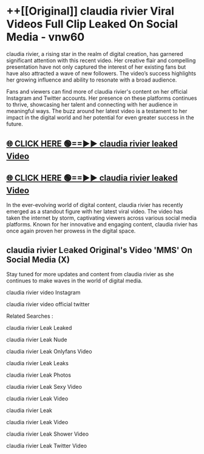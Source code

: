 # ++[[Original]] claudia rivier Viral Videos Full Clip Leaked On Social Media - vnw60<br>

claudia rivier, a rising star in the realm of digital creation, has garnered significant attention with this recent video. Her creative flair and compelling presentation have not only captured the interest of her existing fans but have also attracted a wave of new followers. The video’s success highlights her growing influence and ability to resonate with a broad audience.

Fans and viewers can find more of claudia rivier's content on her official Instagram and Twitter accounts. Her presence on these platforms continues to thrive, showcasing her talent and connecting with her audience in meaningful ways. The buzz around her latest video is a testament to her impact in the digital world and her potential for even greater success in the future.


## [🌐 CLICK HERE 🟢==►► claudia rivier leaked Video ](https://onlyclips.site?title=claudia_rivier&ref=git)

## [🌐 CLICK HERE 🟢==►► claudia rivier leaked Video ](https://onlyclips.site?title=claudia_rivier&ref=git)


In the ever-evolving world of digital content, claudia rivier has recently emerged as a standout figure with her latest viral video. The video has taken the internet by storm, captivating viewers across various social media platforms. Known for her innovative and engaging content, claudia rivier has once again proven her prowess in the digital space.



## claudia rivier L𝚎aked Original's Video 'MMS' On Social Media (X)


Stay tuned for more updates and content from claudia rivier as she continues to make waves in the world of digital media.

claudia rivier video Instagram

claudia rivier video official twitter


Related Searches :

claudia rivier Leak Leaked

claudia rivier Leak Nude

claudia rivier Leak Onlyfans Video

claudia rivier Leak Leaks

claudia rivier Leak Photos

claudia rivier Leak Sexy Video

claudia rivier Leak Video

claudia rivier Leak

claudia rivier Leak Video

claudia rivier Leak Shower Video

claudia rivier Leak Twitter Video

